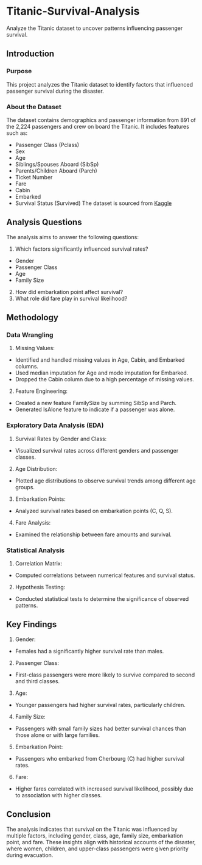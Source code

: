 # Titanic-Survival-Analysis
Analyze the Titanic dataset to uncover patterns influencing passenger survival. 

## Introduction
### Purpose
This project analyzes the Titanic dataset to identify factors that influenced passenger survival during the disaster.

### About the Dataset
The dataset contains demographics and passenger information from 891 of the 2,224 passengers and crew on board the Titanic. It includes features such as:

+ Passenger Class (Pclass)
+ Sex
+ Age
+ Siblings/Spouses Aboard (SibSp)
+ Parents/Children Aboard (Parch)
+ Ticket Number
+ Fare
+ Cabin
+ Embarked
+ Survival Status (Survived)
The dataset is sourced from [Kaggle](https://www.kaggle.com/datasets/yasserh/titanic-dataset)

## Analysis Questions
The analysis aims to answer the following questions:

1. Which factors significantly influenced survival rates?
+ Gender
+ Passenger Class
+ Age
+ Family Size
2. How did embarkation point affect survival?
3. What role did fare play in survival likelihood?

## Methodology
### Data Wrangling
1. Missing Values:
- Identified and handled missing values in Age, Cabin, and Embarked columns.
- Used median imputation for Age and mode imputation for Embarked.
- Dropped the Cabin column due to a high percentage of missing values.

2. Feature Engineering:
- Created a new feature FamilySize by summing SibSp and Parch.
- Generated IsAlone feature to indicate if a passenger was alone.
  
### Exploratory Data Analysis (EDA)
1. Survival Rates by Gender and Class:
- Visualized survival rates across different genders and passenger classes.

2. Age Distribution:
- Plotted age distributions to observe survival trends among different age groups.

3. Embarkation Points:
- Analyzed survival rates based on embarkation points (C, Q, S).

4. Fare Analysis:
- Examined the relationship between fare amounts and survival.

### Statistical Analysis
1. Correlation Matrix:
- Computed correlations between numerical features and survival status.
  
2. Hypothesis Testing:
- Conducted statistical tests to determine the significance of observed patterns.

## Key Findings
1. Gender:
- Females had a significantly higher survival rate than males.

2. Passenger Class:
- First-class passengers were more likely to survive compared to second and third classes.

3. Age:
- Younger passengers had higher survival rates, particularly children.

4. Family Size:
- Passengers with small family sizes had better survival chances than those alone or with large families.

5. Embarkation Point:
- Passengers who embarked from Cherbourg (C) had higher survival rates.

6. Fare:
- Higher fares correlated with increased survival likelihood, possibly due to association with higher classes.

## Conclusion
The analysis indicates that survival on the Titanic was influenced by multiple factors, including gender, class, age, family size, embarkation point, and fare. These insights align with historical accounts of the disaster, where women, children, and upper-class passengers were given priority during evacuation.
